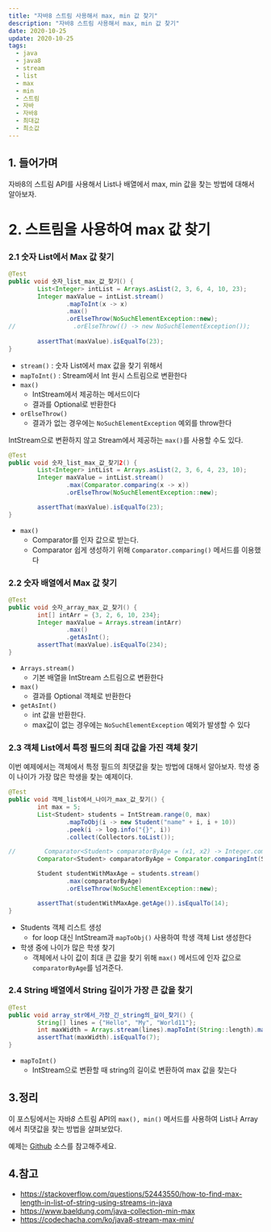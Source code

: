 ```yaml
---
title: "자바8 스트림 사용해서 max, min 값 찾기"
description: "자바8 스트림 사용해서 max, min 값 찾기"
date: 2020-10-25
update: 2020-10-25
tags:
  - java
  - java8
  - stream
  - list
  - max
  - min
  - 스트림
  - 자바
  - 자바8
  - 최대값
  - 최소값
---
```


## 1. 들어가며

자바8의 스트림 API를 사용해서 List나 배열에서 max, min 값을 찾는 방법에 대해서 알아보자.

# 2. 스트림을 사용하여 max 값 찾기

### 2.1 숫자 List에서 Max 값 찾기


```java
@Test
public void 숫자_list_max_값_찾기() {
        List<Integer> intList = Arrays.asList(2, 3, 6, 4, 10, 23);
        Integer maxValue = intList.stream()
                .mapToInt(x -> x)
                .max()
                .orElseThrow(NoSuchElementException::new);
//                .orElseThrow(() -> new NoSuchElementException());
        
        assertThat(maxValue).isEqualTo(23);
}
```

- `stream()` : 숫자 List에서 max 값을 찾기 위해서
- `mapToInt()` : Stream에서 Int 원시 스트림으로 변환한다
- `max()`
    - IntStream에서 제공하는 메서드이다
    - 결과를 Optional로 반환한다
- `orElseThrow()`
    - 결과가 없는 경우에는 `NoSuchElementException` 예외를 throw한다

IntStream으로 변환하지 않고 Stream에서 제공하는 `max()`를 사용할 수도 있다.


```java
@Test
public void 숫자_list_max_값_찾기2() {
        List<Integer> intList = Arrays.asList(2, 3, 6, 4, 23, 10);
        Integer maxValue = intList.stream()
                .max(Comparator.comparing(x -> x))
                .orElseThrow(NoSuchElementException::new);

        assertThat(maxValue).isEqualTo(23);
}
```

- `max()`
    - Comparator를 인자 값으로 받는다.
    - Comparator 쉽게 생성하기 위해 `Comparator.comparing()` 메서드를 이용했다

### 2.2 숫자 배열에서 Max 값 찾기

```java
@Test
public void 숫자_array_max_값_찾기() {
        int[] intArr = {3, 2, 6, 10, 234};
        Integer maxValue = Arrays.stream(intArr)
                .max()
                .getAsInt();
        assertThat(maxValue).isEqualTo(234);
}
```

- `Arrays.stream()`
    - 기본 배열을 IntStream 스트림으로 변환한다
- `max()`
    - 결과를 Optional 객체로 반환한다
- `getAsInt()`
    - int 값을 반환한다.
    - max값이 없는 경우에는 `NoSuchElementException` 예외가 발생할 수 있다



### 2.3 객체 List에서 특정 필드의 최대 값을 가진 객체 찾기

이번 예제에서는 객체에서 특정 필드의 최댓값을 찾는 방법에 대해서 알아보자. 학생 중이 나이가 가장 많은 학생을 찾는 예제이다.

```java
@Test
public void 객체_list에서_나이가_max_값_찾기() {
        int max = 5;
        List<Student> students = IntStream.range(0, max)
                .mapToObj(i -> new Student("name" + i, i + 10))
                .peek(i -> log.info("{}", i))
                .collect(Collectors.toList());

//        Comparator<Student> comparatorByAge = (x1, x2) -> Integer.compare(x1.getAge(), x2.getAge());
        Comparator<Student> comparatorByAge = Comparator.comparingInt(Student::getAge);

        Student studentWithMaxAge = students.stream()
                .max(comparatorByAge)
                .orElseThrow(NoSuchElementException::new);

        assertThat(studentWithMaxAge.getAge()).isEqualTo(14);
}
```

- Students 객체 리스트 생성
    - for loop 대신 IntStream과 `mapToObj()` 사용하여 학생 객체 List 생성한다
- 학생 중에 나이가 많은 학생 찾기
    - 객체에서 나이 값이 최대 큰 값을 찾기 위해 `max()` 메서드에 인자 값으로 `comparatorByAge`를 넘겨준다.



### 2.4 String 배열에서 String 길이가 가장 큰 값을 찾기



```java
@Test
public void array_str에서_가장_긴_string의_길이_찾기() {
        String[] lines = {"Hello", "My", "World11"};
        int maxWidth = Arrays.stream(lines).mapToInt(String::length).max().getAsInt();
        assertThat(maxWidth).isEqualTo(7);
}
```

- `mapToInt()`
    - IntStream으로 변환할 때 string의 길이로 변환하여 max 값을 찾는다

## 3.정리

이 포스팅에서는 자바*8* 스트림 API의 `max(), min()` 메서드를 사용하여 List나 Array에서 최댓값을 찾는 방법을 살펴보았다.

예제는 [Github](https://github.com/kenshin579/tutorials-java/blob/master/java8/src/test/java/com/advenoh/streams/MinMaxValueFromListTest.java) 소스를 참고해주세요.

## 4.참고

- https://stackoverflow.com/questions/52443550/how-to-find-max-length-in-list-of-string-using-streams-in-java
- https://www.baeldung.com/java-collection-min-max
- https://codechacha.com/ko/java8-stream-max-min/
